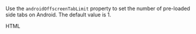 Use the `androidOffscreenTabLimit` property to set the number of pre-loaded side tabs on Android. The default value is 1.

HTML
<snippet id='android-offscreen-tab-limit-ng-html'/>
